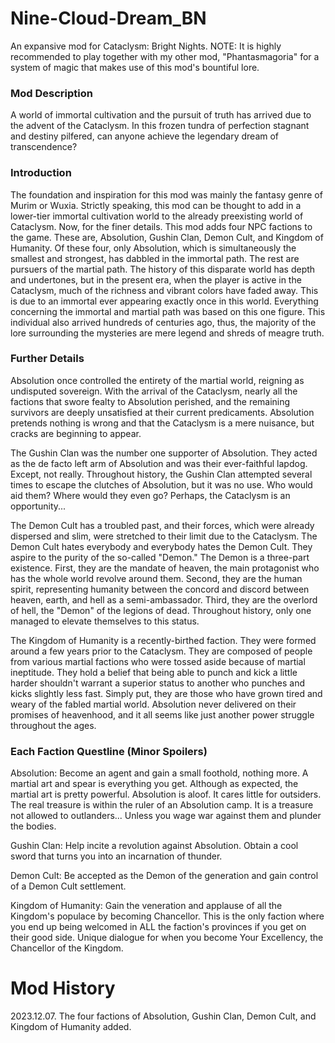 # Nine-Cloud-Dream_BN
An expansive mod for Cataclysm: Bright Nights. NOTE: It is highly recommended to play together with my other mod, "Phantasmagoria" for a system of magic that makes use of this mod's bountiful lore.
### Mod Description
A world of immortal cultivation and the pursuit of truth has arrived due to the advent of the Cataclysm. In this frozen tundra of perfection stagnant and destiny pilfered, can anyone achieve the legendary dream of transcendence?
### Introduction
The foundation and inspiration for this mod was mainly the fantasy genre of Murim or Wuxia. Strictly speaking, this mod can be thought to add in a lower-tier immortal cultivation world to the already preexisting world of Cataclysm. Now, for the finer details. This mod adds four NPC factions to the game. These are, Absolution, Gushin Clan, Demon Cult, and Kingdom of Humanity. Of these four, only Absolution, which is simultaneously the smallest and strongest, has dabbled in the immortal path. The rest are pursuers of the martial path. The history of this disparate world has depth and undertones, but in the present era, when the player is active in the Cataclysm, much of the richness and vibrant colors have faded away. This is due to an immortal ever appearing exactly once in this world. Everything concerning the immortal and martial path was based on this one figure. This individual also arrived hundreds of centuries ago, thus, the majority of the lore surrounding the mysteries are mere legend and shreds of meagre truth.
### Further Details
Absolution once controlled the entirety of the martial world, reigning as undisputed sovereign. With the arrival of the Cataclysm, nearly all the factions that swore fealty to Absolution perished, and the remaining survivors are deeply unsatisfied at their current predicaments. Absolution pretends nothing is wrong and that the Cataclysm is a mere nuisance, but cracks are beginning to appear.

The Gushin Clan was the number one supporter of Absolution. They acted as the de facto left arm of Absolution and was their ever-faithful lapdog. Except, not really. Throughout history, the Gushin Clan attempted several times to escape the clutches of Absolution, but it was no use. Who would aid them? Where would they even go? Perhaps, the Cataclysm is an opportunity...

The Demon Cult has a troubled past, and their forces, which were already dispersed and slim, were stretched to their limit due to the Cataclysm. The Demon Cult hates everybody and everybody hates the Demon Cult. They aspire to the purity of the so-called "Demon." The Demon is a three-part existence. First, they are the mandate of heaven, the main protagonist who has the whole world revolve around them. Second, they are the human spirit, representing humanity between the concord and discord between heaven, earth, and hell as a semi-ambassador. Third, they are the overlord of hell, the "Demon" of the legions of dead. Throughout history, only one managed to elevate themselves to this status.

The Kingdom of Humanity is a recently-birthed faction. They were formed around a few years prior to the Cataclysm. They are composed of people from various martial factions who were tossed aside because of martial ineptitude. They hold a belief that being able to punch and kick a little harder shouldn't warrant a superior status to another who punches and kicks slightly less fast. Simply put, they are those who have grown tired and weary of the fabled martial world. Absolution never delivered on their promises of heavenhood, and it all seems like just another power struggle throughout the ages.
### Each Faction Questline (Minor Spoilers)
Absolution: Become an agent and gain a small foothold, nothing more. A martial art and spear is everything you get. Although as expected, the martial art is pretty powerful. Absolution is aloof. It cares little for outsiders. The real treasure is within the ruler of an Absolution camp. It is a treasure not allowed to outlanders... Unless you wage war against them and plunder the bodies.

Gushin Clan: Help incite a revolution against Absolution. Obtain a cool sword that turns you into an incarnation of thunder.

Demon Cult: Be accepted as the Demon of the generation and gain control of a Demon Cult settlement.

Kingdom of Humanity: Gain the veneration and applause of all the Kingdom's populace by becoming Chancellor. This is the only faction where you end up being welcomed in ALL the faction's provinces if you get on their good side. Unique dialogue for when you become Your Excellency, the Chancellor of the Kingdom.
# Mod History
2023.12.07. The four factions of Absolution, Gushin Clan, Demon Cult, and Kingdom of Humanity added.
